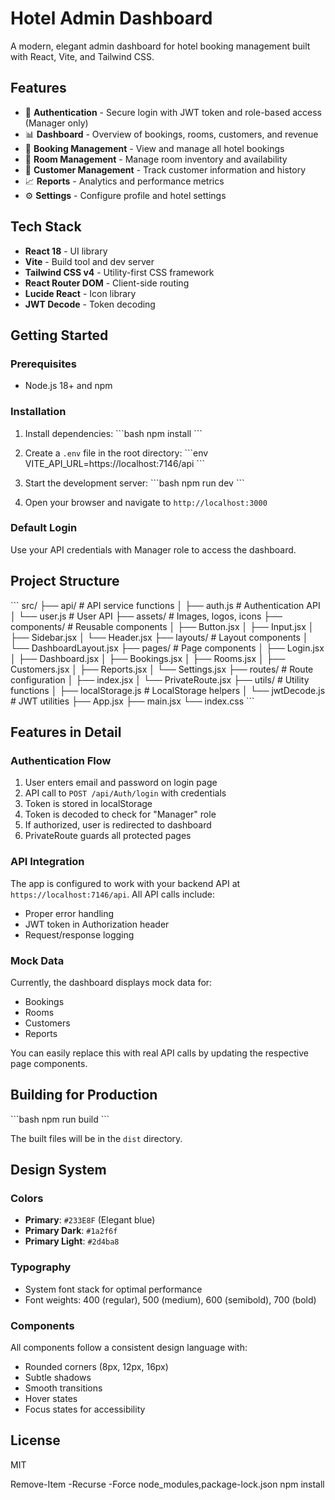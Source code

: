 # Hotel Admin Dashboard

A modern, elegant admin dashboard for hotel booking management built with React, Vite, and Tailwind CSS.

## Features

- 🔐 **Authentication** - Secure login with JWT token and role-based access (Manager only)
- 📊 **Dashboard** - Overview of bookings, rooms, customers, and revenue
- 📅 **Booking Management** - View and manage all hotel bookings
- 🏨 **Room Management** - Manage room inventory and availability
- 👥 **Customer Management** - Track customer information and history
- 📈 **Reports** - Analytics and performance metrics
- ⚙️ **Settings** - Configure profile and hotel settings

## Tech Stack

- **React 18** - UI library
- **Vite** - Build tool and dev server
- **Tailwind CSS v4** - Utility-first CSS framework
- **React Router DOM** - Client-side routing
- **Lucide React** - Icon library
- **JWT Decode** - Token decoding

## Getting Started

### Prerequisites

- Node.js 18+ and npm

### Installation

1. Install dependencies:
\`\`\`bash
npm install
\`\`\`

2. Create a `.env` file in the root directory:
\`\`\`env
VITE_API_URL=https://localhost:7146/api
\`\`\`

3. Start the development server:
\`\`\`bash
npm run dev
\`\`\`

4. Open your browser and navigate to `http://localhost:3000`

### Default Login

Use your API credentials with Manager role to access the dashboard.

## Project Structure

\`\`\`
src/
├── api/              # API service functions
│   ├── auth.js       # Authentication API
│   └── user.js       # User API
├── assets/           # Images, logos, icons
├── components/       # Reusable components
│   ├── Button.jsx
│   ├── Input.jsx
│   ├── Sidebar.jsx
│   └── Header.jsx
├── layouts/          # Layout components
│   └── DashboardLayout.jsx
├── pages/            # Page components
│   ├── Login.jsx
│   ├── Dashboard.jsx
│   ├── Bookings.jsx
│   ├── Rooms.jsx
│   ├── Customers.jsx
│   ├── Reports.jsx
│   └── Settings.jsx
├── routes/           # Route configuration
│   ├── index.jsx
│   └── PrivateRoute.jsx
├── utils/            # Utility functions
│   ├── localStorage.js    # LocalStorage helpers
│   └── jwtDecode.js        # JWT utilities
├── App.jsx
├── main.jsx
└── index.css
\`\`\`

## Features in Detail

### Authentication Flow

1. User enters email and password on login page
2. API call to `POST /api/Auth/login` with credentials
3. Token is stored in localStorage
4. Token is decoded to check for "Manager" role
5. If authorized, user is redirected to dashboard
6. PrivateRoute guards all protected pages

### API Integration

The app is configured to work with your backend API at `https://localhost:7146/api`. All API calls include:

- Proper error handling
- JWT token in Authorization header
- Request/response logging

### Mock Data

Currently, the dashboard displays mock data for:
- Bookings
- Rooms
- Customers
- Reports

You can easily replace this with real API calls by updating the respective page components.

## Building for Production

\`\`\`bash
npm run build
\`\`\`

The built files will be in the `dist` directory.

## Design System

### Colors

- **Primary**: `#233E8F` (Elegant blue)
- **Primary Dark**: `#1a2f6f`
- **Primary Light**: `#2d4ba8`

### Typography

- System font stack for optimal performance
- Font weights: 400 (regular), 500 (medium), 600 (semibold), 700 (bold)

### Components

All components follow a consistent design language with:
- Rounded corners (8px, 12px, 16px)
- Subtle shadows
- Smooth transitions
- Hover states
- Focus states for accessibility

## License

MIT


Remove-Item -Recurse -Force node_modules,package-lock.json
npm install
